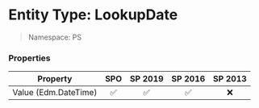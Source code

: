 # Entity Type: LookupDate

> Namespace: PS

### Properties

Property | SPO | SP 2019 | SP 2016 | SP 2013
----------|:---:|:-------:|:-------:|:-------:
Value (Edm.DateTime) | ✅ | ✅ | ✅ | ❌